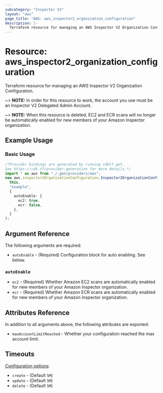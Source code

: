 ```yaml
---
subcategory: "Inspector V2"
layout: "aws"
page_title: "AWS: aws_inspector2_organization_configuration"
description: |-
  Terraform resource for managing an AWS Inspector V2 Organization Configuration.
---
```


# Resource: aws\_inspector2\_organization\_configuration

Terraform resource for managing an AWS Inspector V2 Organization Configuration.

\~> **NOTE:** In order for this resource to work, the account you use must be an Inspector V2 Delegated Admin Account.

\~> **NOTE:** When this resource is deleted, EC2 and ECR scans will no longer be automatically enabled for new members of your Amazon Inspector organization.

## Example Usage

### Basic Usage

```typescript
/*Provider bindings are generated by running cdktf get.
See https://cdk.tf/provider-generation for more details.*/
import * as aws from "./.gen/providers/aws";
new aws.inspector2OrganizationConfiguration.Inspector2OrganizationConfiguration(
  this,
  "example",
  {
    autoEnable: {
      ec2: true,
      ecr: false,
    },
  }
);

```

## Argument Reference

The following arguments are required:

* `autoEnable` - (Required) Configuration block for auto enabling. See below.

### `autoEnable`

* `ec2` - (Required) Whether Amazon EC2 scans are automatically enabled for new members of your Amazon Inspector organization.
* `ecr` - (Required) Whether Amazon ECR scans are automatically enabled for new members of your Amazon Inspector organization.

## Attributes Reference

In addition to all arguments above, the following attributes are exported:

* `maxAccountLimitReached` - Whether your configuration reached the max account limit.

## Timeouts

[Configuration options](https://developer.hashicorp.com/terraform/language/resources/syntax#operation-timeouts):

* `create` - (Default `5M`)
* `update` - (Default `5M`)
* `delete` - (Default `5M`)
